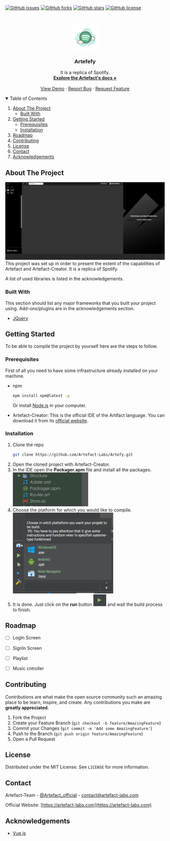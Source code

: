 <!-- PROJECT SHIELDS -->
<!--
*** I'm using markdown "reference style" links for readability.
*** Reference links are enclosed in brackets [ ] instead of parentheses ( ).
*** See the bottom of this document for the declaration of the reference variables
*** for contributors-url, forks-url, etc. This is an optional, concise syntax you may use.
*** https://www.markdownguide.org/basic-syntax/#reference-style-links
-->
[![GitHub issues](https://img.shields.io/github/issues/Artefact-Labs/Artefy)](https://github.com/Artefact-Labs/Artefy/issues)
[![GitHub forks](https://img.shields.io/github/forks/Artefact-Labs/Artefy)](https://github.com/Artefact-Labs/Artefy/network)
[![GitHub stars](https://img.shields.io/github/stars/Artefact-Labs/Artefy)](https://github.com/Artefact-Labs/Artefy/stargazers)
[![GitHub license](https://img.shields.io/github/license/Artefact-Labs/Artefy)](https://github.com/Artefact-Labs/Artefy)

<!-- PROJECT LOGO -->
<br />
<p align="center">
  <a href="https://github.com/othneildrew/Best-README-Template">
    <img src="git_images/logo.png" alt="Logo" width="80" height="80">
  </a>

  <h3 align="center">Artefefy</h3>

  <p align="center">
    It is a replica of Spotify.
    <br />
    <a href="https://doc.artefact-labs.com" target="_blank"><strong>Explore the Artefact's docs »</strong></a>
    <br />
    <br />
    <a href="https://awesome.artefact-labs.com/artefy" target="_blank">View Demo</a>
    ·
    <a href="https://github.com/Artefact-Labs/Artefy/issues">Report Bug</a>
    ·
    <a href="https://github.com/Artefact-Labs/Artefy/issues">Request Feature</a>
  </p>
</p>


<!-- TABLE OF CONTENTS -->
<details open="open">
  <summary>Table of Contents</summary>
  <ol>
    <li>
      <a href="#about-the-project">About The Project</a>
      <ul>
        <li><a href="#built-with">Built With</a></li>
      </ul>
    </li>
    <li>
      <a href="#getting-started">Getting Started</a>
      <ul>
        <li><a href="#prerequisites">Prerequisites</a></li>
        <li><a href="#installation">Installation</a></li>
      </ul>
    </li>
    <li><a href="#roadmap">Roadmap</a></li>
    <li><a href="#contributing">Contributing</a></li>
    <li><a href="#license">License</a></li>
    <li><a href="#contact">Contact</a></li>
    <li><a href="#acknowledgements">Acknowledgements</a></li>
  </ol>
</details>

<!-- ABOUT THE PROJECT -->
## About The Project

[![Artefy Screen Shot](git_images/screenshot.png)](https://awesome.artefact-labs.com/artefy)
This project was set up in order to present the extent of the capabilities of Artefact and Artefact-Creator.
It is a replica of Spotify.

A list of used libraries is listed in the acknowledgements.

### Built With

This section should list any major frameworks that you built your project using. Add-ons/plugins are in the acknowledgements section.
* [JQuery](https://jquery.com)


<!-- GETTING STARTED -->
## Getting Started

To be able to compile the project by yourself here are the steps to follow.

### Prerequisites

First of all you need to have some infrastructure already installed on your machine.
* npm
  ```sh
  npm install npm@latest -g
  ```
  Or install [Node.js](https://nodejs.org/en/) in your computer.

* Artefact-Creator: This is the official IDE of the Artifact language. You can download it from its [official website](https://artefact-labs.com/pricing).

### Installation

1. Clone the repo
   ```sh
   git clone https://github.com/Artefact-Labs/Artefy.git
   ```
2. Open the cloned project with Artefact-Creator.
3. In the IDE open the **Packager.apm** file and install all the packages. ![package](git_images/package_apm.png)
4. Choose the platform for which you would like to compile. ![platform](git_images/platform.png)
3. It is done. Just click on the **run** button ![run](git_images/run.png) and wait the build process to finish.

<!-- ROADMAP -->
## Roadmap
- [ ] LogIn Screen
- [ ] SignIn Screen
- [ ] Playlist
- [ ] Music cntroller


<!-- CONTRIBUTING -->
## Contributing

Contributions are what make the open source community such an amazing place to be learn, inspire, and create. Any contributions you make are **greatly appreciated**.

1. Fork the Project
2. Create your Feature Branch (`git checkout -b feature/AmazingFeature`)
3. Commit your Changes (`git commit -m 'Add some AmazingFeature'`)
4. Push to the Branch (`git push origin feature/AmazingFeature`)
5. Open a Pull Request



<!-- LICENSE -->
## License

Distributed under the MIT License. See `LICENSE` for more information.



<!-- CONTACT -->
## Contact

Artefact-Team - [@Artefact_official](https://twitter.com/Artefactoffici1) - contact@artefact-labs.com

Official Website: [https://artefact-labs.com](https://artefact-labs.com)



<!-- ACKNOWLEDGEMENTS -->
## Acknowledgements
* [Vue.js](https://vuejs.org/)
